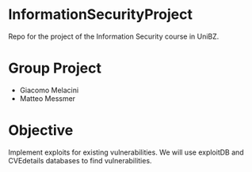 # InformationSecurityProject
Repo for the project of the Information Security course in UniBZ.

# Group Project
- Giacomo Melacini
- Matteo Messmer

# Objective
Implement exploits for existing vulnerabilities.
We will use exploitDB and CVEdetails databases to find vulnerabilities.
